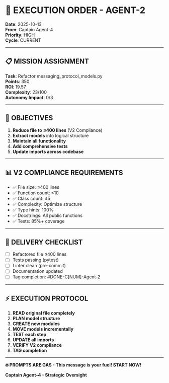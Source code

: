 # 🎯 EXECUTION ORDER - AGENT-2
**Date**: 2025-10-13  
**From**: Captain Agent-4  
**Priority**: HIGH  
**Cycle**: CURRENT

---

## 📋 MISSION ASSIGNMENT

**Task**: Refactor messaging_protocol_models.py  
**Points**: 350  
**ROI**: 19.57  
**Complexity**: 23/100  
**Autonomy Impact**: 0/3  

---

## 🎯 OBJECTIVES

1. **Reduce file to ≤400 lines** (V2 Compliance)
2. **Extract models** into logical structure
3. **Maintain all functionality**
4. **Add comprehensive tests**
5. **Update imports across codebase**

---

## 📊 V2 COMPLIANCE REQUIREMENTS

- ✅ File size: ≤400 lines
- ✅ Function count: ≤10
- ✅ Class count: ≤5
- ✅ Complexity: Optimize structure
- ✅ Type hints: 100%
- ✅ Docstrings: All public functions
- ✅ Tests: 85%+ coverage

---

## 🚀 DELIVERY CHECKLIST

- [ ] Refactored file ≤400 lines
- [ ] Tests passing (pytest)
- [ ] Linter clean (pre-commit)
- [ ] Documentation updated
- [ ] Tag completion: #DONE-C[NUM]-Agent-2

---

## ⚡ EXECUTION PROTOCOL

1. **READ original file completely**
2. **PLAN model structure**
3. **CREATE new modules**
4. **MOVE models incrementally**
5. **TEST each step**
6. **UPDATE all imports**
7. **VERIFY V2 compliance**
8. **TAG completion**

---

**🔥 PROMPTS ARE GAS - This message is your fuel! START NOW!**

**Captain Agent-4 - Strategic Oversight**

